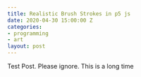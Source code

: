 ```yaml
---
title: Realistic Brush Strokes in p5 js
date: 2020-04-30 15:00:00 Z
categories:
- programming
- art
layout: post
---
```


Test Post. Please ignore. This is a long time 
